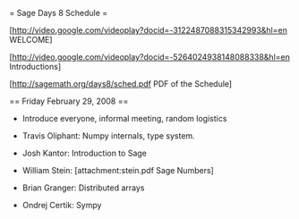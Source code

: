 = Sage Days 8 Schedule =

[http://video.google.com/videoplay?docid=-3122487088315342993&hl=en WELCOME]

[http://video.google.com/videoplay?docid=-5264024938148088338&hl=en Introductions]

[http://sagemath.org/days8/sched.pdf PDF of the Schedule]

== Friday February 29, 2008 ==

 * Introduce everyone, informal meeting, random logistics

 * Travis Oliphant: Numpy internals, type system.

 * Josh Kantor: Introduction to Sage

 * William Stein: [attachment:stein.pdf Sage Numbers]

 * Brian Granger: Distributed arrays

 * Ondrej Certik: Sympy

 
